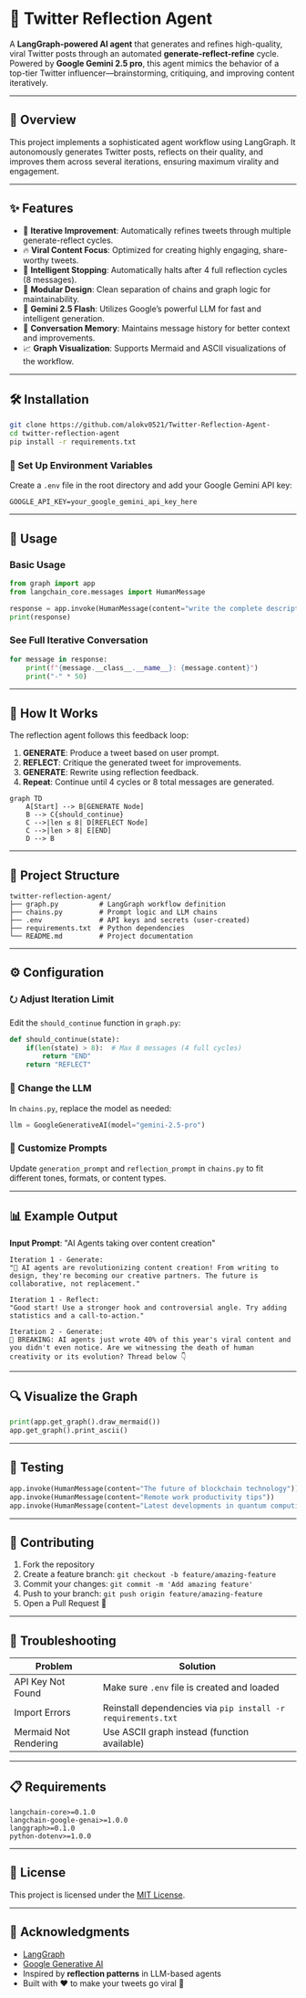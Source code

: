 # 🧠 Twitter Reflection Agent

A **LangGraph-powered AI agent** that generates and refines high-quality, viral Twitter posts through an automated **generate-reflect-refine** cycle. Powered by **Google Gemini 2.5 pro**, this agent mimics the behavior of a top-tier Twitter influencer—brainstorming, critiquing, and improving content iteratively.

---

## 🎯 Overview

This project implements a sophisticated agent workflow using LangGraph. It autonomously generates Twitter posts, reflects on their quality, and improves them across several iterations, ensuring maximum virality and engagement.

---

## ✨ Features

* 🔁 **Iterative Improvement**: Automatically refines tweets through multiple generate-reflect cycles.
* 🔥 **Viral Content Focus**: Optimized for creating highly engaging, share-worthy tweets.
* 🧠 **Intelligent Stopping**: Automatically halts after 4 full reflection cycles (8 messages).
* 🔧 **Modular Design**: Clean separation of chains and graph logic for maintainability.
* 🤖 **Gemini 2.5 Flash**: Utilizes Google’s powerful LLM for fast and intelligent generation.
* 🧵 **Conversation Memory**: Maintains message history for better context and improvements.
* 📈 **Graph Visualization**: Supports Mermaid and ASCII visualizations of the workflow.

---

## 🛠️ Installation

```bash
git clone https://github.com/alokv0521/Twitter-Reflection-Agent-
cd twitter-reflection-agent
pip install -r requirements.txt
```

### 🔐 Set Up Environment Variables

Create a `.env` file in the root directory and add your Google Gemini API key:

```env
GOOGLE_API_KEY=your_google_gemini_api_key_here
```

---

## 🚀 Usage

### Basic Usage

```python
from graph import app
from langchain_core.messages import HumanMessage

response = app.invoke(HumanMessage(content="write the complete description about the topic you want to ask for"))
print(response)
```

### See Full Iterative Conversation

```python
for message in response:
    print(f"{message.__class__.__name__}: {message.content}")
    print("-" * 50)
```

---

## 🧠 How It Works

The reflection agent follows this feedback loop:

1. **GENERATE**: Produce a tweet based on user prompt.
2. **REFLECT**: Critique the generated tweet for improvements.
3. **GENERATE**: Rewrite using reflection feedback.
4. **Repeat**: Continue until 4 cycles or 8 total messages are generated.

```mermaid
graph TD
    A[Start] --> B[GENERATE Node]
    B --> C{should_continue}
    C -->|len ≤ 8| D[REFLECT Node]
    C -->|len > 8| E[END]
    D --> B
```

---

## 📁 Project Structure

```
twitter-reflection-agent/
├── graph.py          # LangGraph workflow definition
├── chains.py         # Prompt logic and LLM chains
├── .env              # API keys and secrets (user-created)
├── requirements.txt  # Python dependencies
└── README.md         # Project documentation
```

---

## ⚙️ Configuration

### ⭮️ Adjust Iteration Limit

Edit the `should_continue` function in `graph.py`:

```python
def should_continue(state):
    if(len(state) > 8):  # Max 8 messages (4 full cycles)
        return "END"
    return "REFLECT"
```

### 🧠 Change the LLM

In `chains.py`, replace the model as needed:

```python
llm = GoogleGenerativeAI(model="gemini-2.5-pro")
```

### 📝 Customize Prompts

Update `generation_prompt` and `reflection_prompt` in `chains.py` to fit different tones, formats, or content types.

---

## 📊 Example Output

**Input Prompt**: "AI Agents taking over content creation"

```
Iteration 1 - Generate:
"🤖 AI agents are revolutionizing content creation! From writing to design, they're becoming our creative partners. The future is collaborative, not replacement."

Iteration 1 - Reflect:
"Good start! Use a stronger hook and controversial angle. Try adding statistics and a call-to-action."

Iteration 2 - Generate:
🚨 BREAKING: AI agents just wrote 40% of this year's viral content and you didn't even notice. Are we witnessing the death of human creativity or its evolution? Thread below 👇
```

---

## 🔍 Visualize the Graph

```python
print(app.get_graph().draw_mermaid())
app.get_graph().print_ascii()
```

---

## 🧪 Testing

```python
app.invoke(HumanMessage(content="The future of blockchain technology"))
app.invoke(HumanMessage(content="Remote work productivity tips"))
app.invoke(HumanMessage(content="Latest developments in quantum computing"))
```

---

## 🤝 Contributing

1. Fork the repository
2. Create a feature branch: `git checkout -b feature/amazing-feature`
3. Commit your changes: `git commit -m 'Add amazing feature'`
4. Push to your branch: `git push origin feature/amazing-feature`
5. Open a Pull Request 🎉

---

## 🔧 Troubleshooting

| Problem               | Solution                                                     |
| --------------------- | ------------------------------------------------------------ |
| API Key Not Found     | Make sure `.env` file is created and loaded                  |
| Import Errors         | Reinstall dependencies via `pip install -r requirements.txt` |
| Mermaid Not Rendering | Use ASCII graph instead (function available)                 |

---

## 📋 Requirements

```
langchain-core>=0.1.0
langchain-google-genai>=1.0.0
langgraph>=0.1.0
python-dotenv>=1.0.0
```

---

## 📝 License

This project is licensed under the [MIT License](LICENSE).

---

## 🙏 Acknowledgments

* [LangGraph](https://github.com/langchain-ai/langgraph)
* [Google Generative AI](https://makersuite.google.com/)
* Inspired by **reflection patterns** in LLM-based agents
* Built with ❤️ to make your tweets go viral 🚀

